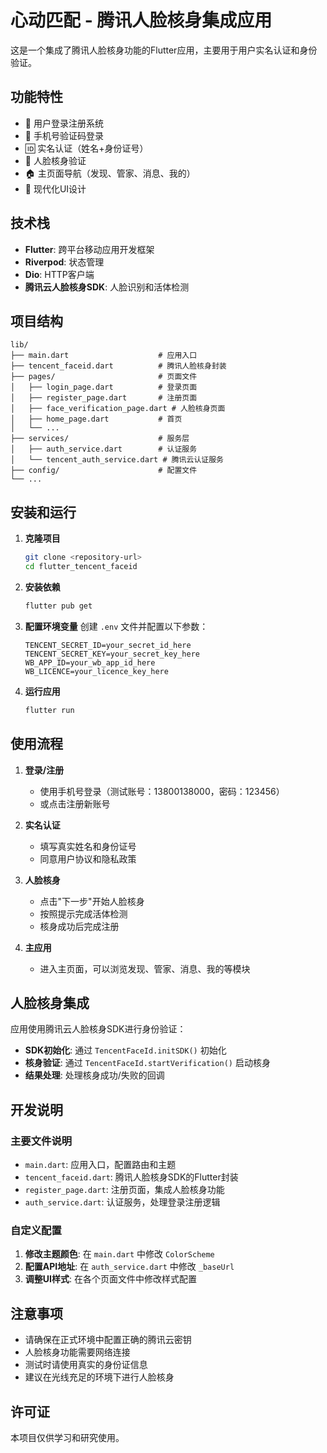 # 心动匹配 - 腾讯人脸核身集成应用

这是一个集成了腾讯人脸核身功能的Flutter应用，主要用于用户实名认证和身份验证。

## 功能特性

- 🔐 用户登录注册系统
- 📱 手机号验证码登录
- 🆔 实名认证（姓名+身份证号）
- 👤 人脸核身验证
- 🏠 主页面导航（发现、管家、消息、我的）
- 🎨 现代化UI设计

## 技术栈

- **Flutter**: 跨平台移动应用开发框架
- **Riverpod**: 状态管理
- **Dio**: HTTP客户端
- **腾讯云人脸核身SDK**: 人脸识别和活体检测

## 项目结构

```
lib/
├── main.dart                    # 应用入口
├── tencent_faceid.dart          # 腾讯人脸核身封装
├── pages/                       # 页面文件
│   ├── login_page.dart          # 登录页面
│   ├── register_page.dart       # 注册页面
│   ├── face_verification_page.dart # 人脸核身页面
│   ├── home_page.dart           # 首页
│   └── ...
├── services/                    # 服务层
│   ├── auth_service.dart        # 认证服务
│   └── tencent_auth_service.dart # 腾讯云认证服务
├── config/                      # 配置文件
└── ...
```

## 安装和运行

1. **克隆项目**
   ```bash
   git clone <repository-url>
   cd flutter_tencent_faceid
   ```

2. **安装依赖**
   ```bash
   flutter pub get
   ```

3. **配置环境变量**
   创建 `.env` 文件并配置以下参数：
   ```
   TENCENT_SECRET_ID=your_secret_id_here
   TENCENT_SECRET_KEY=your_secret_key_here
   WB_APP_ID=your_wb_app_id_here
   WB_LICENCE=your_licence_key_here
   ```

4. **运行应用**
   ```bash
   flutter run
   ```

## 使用流程

1. **登录/注册**
   - 使用手机号登录（测试账号：13800138000，密码：123456）
   - 或点击注册新账号

2. **实名认证**
   - 填写真实姓名和身份证号
   - 同意用户协议和隐私政策

3. **人脸核身**
   - 点击"下一步"开始人脸核身
   - 按照提示完成活体检测
   - 核身成功后完成注册

4. **主应用**
   - 进入主页面，可以浏览发现、管家、消息、我的等模块

## 人脸核身集成

应用使用腾讯云人脸核身SDK进行身份验证：

- **SDK初始化**: 通过 `TencentFaceId.initSDK()` 初始化
- **核身验证**: 通过 `TencentFaceId.startVerification()` 启动核身
- **结果处理**: 处理核身成功/失败的回调

## 开发说明

### 主要文件说明

- `main.dart`: 应用入口，配置路由和主题
- `tencent_faceid.dart`: 腾讯人脸核身SDK的Flutter封装
- `register_page.dart`: 注册页面，集成人脸核身功能
- `auth_service.dart`: 认证服务，处理登录注册逻辑

### 自定义配置

1. **修改主题颜色**: 在 `main.dart` 中修改 `ColorScheme`
2. **配置API地址**: 在 `auth_service.dart` 中修改 `_baseUrl`
3. **调整UI样式**: 在各个页面文件中修改样式配置

## 注意事项

- 请确保在正式环境中配置正确的腾讯云密钥
- 人脸核身功能需要网络连接
- 测试时请使用真实的身份证信息
- 建议在光线充足的环境下进行人脸核身

## 许可证

本项目仅供学习和研究使用。
